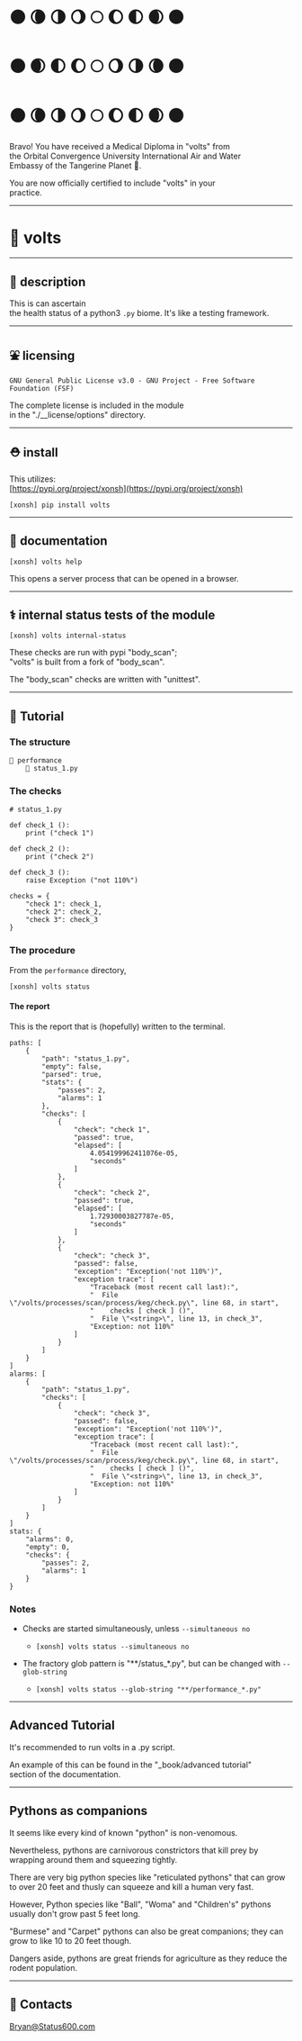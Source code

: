 


# 🌑 🌘 🌗 🌖 🌕 🌔 🌓 🌒 🌑 
# 🌑 🌒 🌓 🌔 🌕 🌖 🌗 🌘 🌑 
# 🌑 🌘 🌗 🌖 🌕 🌔 🌓 🌒 🌑 

Bravo!  You have received a Medical Diploma in "volts" from      
the Orbital Convergence University International Air and Water   
Embassy of the Tangerine Planet 🍊.  

You are now officially certified to include "volts" in your   
practice.    

---

# 🐍 volts   

---

## 🥧 description
This is can ascertain   
the health status of a python3 `.py` biome. 
It's like a testing framework.    

---

## ⛲ licensing
`GNU General Public License v3.0 - GNU Project - Free Software Foundation (FSF)`

The complete license is included in the module  
in the "./__license/options" directory.
 		
---		
		
## ⛑️ install

This utilizes:     
[https://pypi.org/project/xonsh](https://pypi.org/project/xonsh)   

```
[xonsh] pip install volts
```

   
---
	
## 📖 documentation   
```
[xonsh] volts help 
```

This opens a server process that can be opened in a browser. 
	
---	
	
## ⚕️ internal status tests of the module
```
[xonsh] volts internal-status
```
	
These checks are run with pypi "body_scan";   
"volts" is built from a fork of "body_scan".  

The "body_scan" checks are written with "unittest". 
	
---

## 🌌 Tutorial

### The structure
```
📁 performance
	📜 status_1.py
```

### The checks
```		
# status_1.py

def check_1 ():
	print ("check 1")
	
def check_2 ():
	print ("check 2")
	
def check_3 ():
	raise Exception ("not 110%")

checks = {
	"check 1": check_1,
	"check 2": check_2,
	"check 3": check_3
}
```
		
### The procedure
From the `performance` directory,   
```
[xonsh] volts status
```

#### The report
This is the report that is (hopefully) written to the terminal.  

```
paths: [
	{
		"path": "status_1.py",
		"empty": false,
		"parsed": true,
		"stats": {
			"passes": 2,
			"alarms": 1
		},
		"checks": [
			{
				"check": "check 1",
				"passed": true,
				"elapsed": [
					4.054199962411076e-05,
					"seconds"
				]
			},
			{
				"check": "check 2",
				"passed": true,
				"elapsed": [
					1.72930003827787e-05,
					"seconds"
				]
			},
			{
				"check": "check 3",
				"passed": false,
				"exception": "Exception('not 110%')",
				"exception trace": [
					"Traceback (most recent call last):",
					"  File \"/volts/processes/scan/process/keg/check.py\", line 68, in start",
					"    checks [ check ] ()",
					"  File \"<string>\", line 13, in check_3",
					"Exception: not 110%"
				]
			}
		]
	}
]
alarms: [
	{
		"path": "status_1.py",
		"checks": [
			{
				"check": "check 3",
				"passed": false,
				"exception": "Exception('not 110%')",
				"exception trace": [
					"Traceback (most recent call last):",
					"  File \"/volts/processes/scan/process/keg/check.py\", line 68, in start",
					"    checks [ check ] ()",
					"  File \"<string>\", line 13, in check_3",
					"Exception: not 110%"
				]
			}
		]
	}
]
stats: {
	"alarms": 0,
	"empty": 0,
	"checks": {
		"passes": 2,
		"alarms": 1
	}
}
```
	
### Notes
- Checks are started simultaneously, unless `--simultaneous no`
	- `[xonsh] volts status --simultaneous no`

- The fractory glob pattern is "**/status_*.py", but can be changed with `--glob-string`  
    - `[xonsh] volts status --glob-string "**/performance_*.py"`  	
	
---

## Advanced Tutorial   

It's recommended to run volts in a .py script.    

An example of this can be found in the "_book/advanced tutorial"  
section of the documentation.   

---

## Pythons as companions
It seems like every kind of known "python" is non-venomous.        
      
Nevertheless, pythons are carnivorous constrictors that kill prey by   
wrapping around them and squeezing tightly.  
   
There are very big python species like "reticulated pythons" 
that can grow to over 20 feet and thusly can squeeze and kill 
a human very fast.   

However, Python species like "Ball", "Woma" and "Children's" pythons
usually don't grow past 5 feet long.

"Burmese" and "Carpet" pythons can also be great companions;
they can grow to like 10 to 20 feet though.

Dangers aside, pythons are great friends for
agriculture as they reduce the rodent population.

---

## 📡 Contacts
Bryan@Status600.com
	
		
		
	
